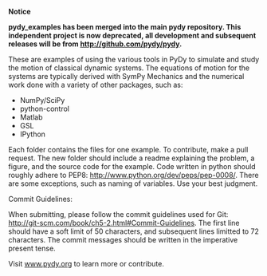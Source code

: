 **Notice**

**pydy_examples has been merged into the main pydy repository. This independent
project is now deprecated, all development and subsequent releases will be from
http://github.com/pydy/pydy.**

These are examples of using the various tools in PyDy to simulate and study the
motion of classical dynamic systems. The equations of motion for the systems
are typically derived with SymPy Mechanics and the numerical work done with a
variety of other packages, such as:

- NumPy/SciPy
- python-control
- Matlab
- GSL
- IPython

Each folder contains the files for one example. To contribute, make a pull
request. The new folder should include a readme explaining the problem, a
figure, and the source code for the example. Code written in python should
roughly adhere to PEP8: http://www.python.org/dev/peps/pep-0008/. There are
some exceptions, such as naming of variables. Use your best judgment.

Commit Guidelines:

When submitting, please follow the commit guidelines used for Git: 
http://git-scm.com/book/ch5-2.html#Commit-Guidelines.
The first line should have a soft limit of 50 characters, and subsequent lines
limitted to 72 characters. The commit messages should be written in the
imperative present tense.

Visit www.pydy.org to learn more or contribute.
